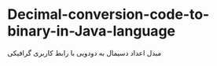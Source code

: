 # Decimal-conversion-code-to-binary-in-Java-language

مبدل اعداد دسیمال به دودویی با رابط کاربری گرافیکی
